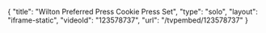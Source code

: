 {
    "title": "Wilton Preferred Press Cookie Press Set",
    "type": "solo",
    "layout": "iframe-static",
    "videoId": "123578737",
    "url": "\/tvpembed\/123578737"
}
